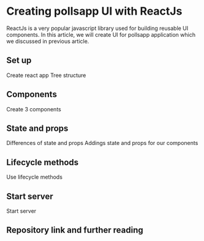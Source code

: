 # Creating pollsapp UI with ReactJs

ReactJs is a very popular javascript library used for building reusable UI components. In this article, we will create UI for pollsapp application which we discussed in previous article.

## Set up
Create react app
Tree structure


## Components
Create 3 components


## State and props
Differences of state and props
Addings state and props for our components


## Lifecycle methods
Use lifecycle methods

## Start server
Start server 

## Repository link and further reading

